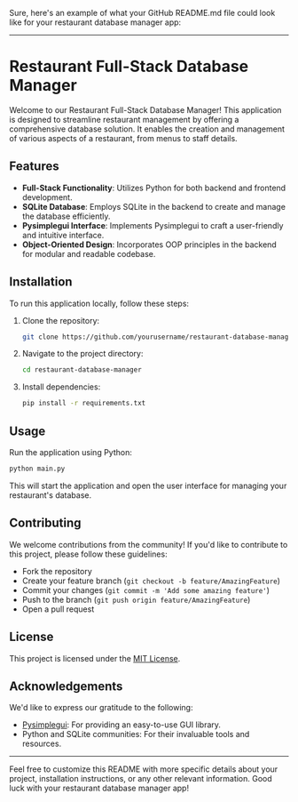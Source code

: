 Sure, here's an example of what your GitHub README.md file could look like for your restaurant database manager app:

---

# Restaurant Full-Stack Database Manager

Welcome to our Restaurant Full-Stack Database Manager! This application is designed to streamline restaurant management by offering a comprehensive database solution. It enables the creation and management of various aspects of a restaurant, from menus to staff details.

## Features

- **Full-Stack Functionality**: Utilizes Python for both backend and frontend development.
- **SQLite Database**: Employs SQLite in the backend to create and manage the database efficiently.
- **Pysimplegui Interface**: Implements Pysimplegui to craft a user-friendly and intuitive interface.
- **Object-Oriented Design**: Incorporates OOP principles in the backend for modular and readable codebase.

## Installation

To run this application locally, follow these steps:

1. Clone the repository:

   ```bash
   git clone https://github.com/yourusername/restaurant-database-manager.git
   ```

2. Navigate to the project directory:

   ```bash
   cd restaurant-database-manager
   ```

3. Install dependencies:

   ```bash
   pip install -r requirements.txt
   ```

## Usage

Run the application using Python:

```bash
python main.py
```

This will start the application and open the user interface for managing your restaurant's database.

## Contributing

We welcome contributions from the community! If you'd like to contribute to this project, please follow these guidelines:

- Fork the repository
- Create your feature branch (`git checkout -b feature/AmazingFeature`)
- Commit your changes (`git commit -m 'Add some amazing feature'`)
- Push to the branch (`git push origin feature/AmazingFeature`)
- Open a pull request

## License

This project is licensed under the [MIT License](LICENSE).

## Acknowledgements

We'd like to express our gratitude to the following:

- [Pysimplegui](https://pypi.org/project/PySimpleGUI/): For providing an easy-to-use GUI library.
- Python and SQLite communities: For their invaluable tools and resources.

---

Feel free to customize this README with more specific details about your project, installation instructions, or any other relevant information. Good luck with your restaurant database manager app!
